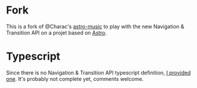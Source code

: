 # Fork

This is a fork of @Charac's [astro-music](https://github.com/Charca/astro-music) to play with the new Navigation & Transition API on a projet based on [Astro](https://astro.build/).

# Typescript

Since there is no Navigation & Transition API typescript definition, [I provided one](https://gist.github.com/JeanMeche/108ce377105b07146bc1887950f04e46). It's probably not complete yet, comments welcome.
